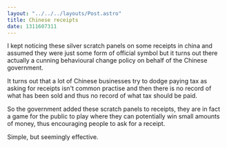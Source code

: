 ```yaml
---
layout: "../../../layouts/Post.astro"
title: Chinese receipts
date: 1311607311
---
```



I kept noticing these silver scratch panels on some receipts in china and assumed they were just some form of official symbol but it turns out there actually a cunning behavioural change policy on behalf of the Chinese government.

It turns out that a lot of Chinese businesses try to dodge paying tax as asking for receipts isn&#39;t common practise and then there is no record of what has been sold and thus no record of what tax should be paid.

So the government added these scratch panels to receipts, they are in fact a game for the public to play where they can potentially win small amounts of money, thus encouraging people to ask for a receipt.

Simple, but seemingly effective.
